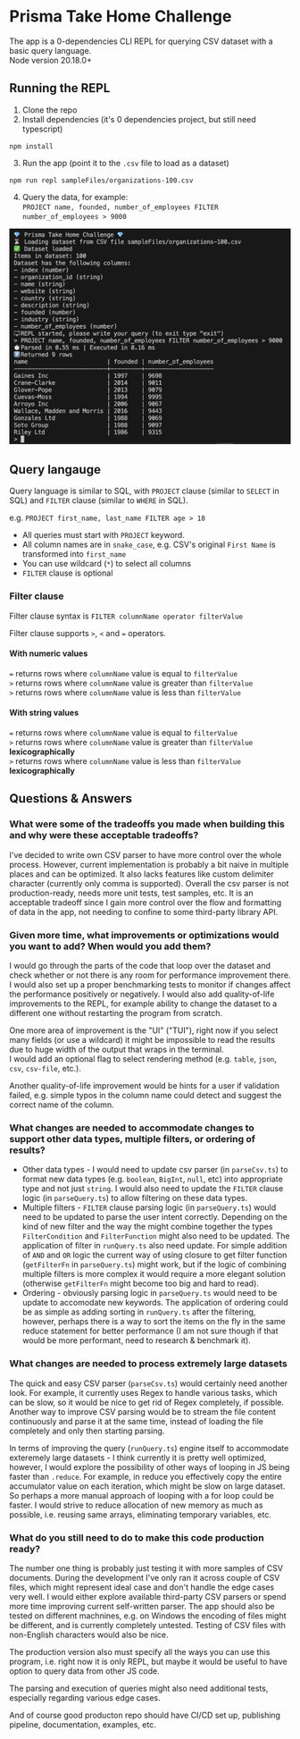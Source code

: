 # Prisma Take Home Challenge

The app is a 0-dependencies CLI REPL for querying CSV dataset with a basic query language.  
Node version 20.18.0+

## Running the REPL

1. Clone the repo
2. Install dependencies (it's 0 dependencies project, but still need typescript)

```
npm install
```

3. Run the app (point it to the `.csv` file to load as a dataset)

```
npm run repl sampleFiles/organizations-100.csv
```

4. Query the data, for example:  
   `PROJECT name, founded, number_of_employees FILTER number_of_employees > 9000`

![plot](./screenshot.png)

## Query langauge

Query language is similar to SQL, with `PROJECT` clause (similar to `SELECT` in SQL) and `FILTER` clause (similar to `WHERE` in SQL).

e.g. `PROJECT first_name, last_name FILTER age > 18`

- All queries must start with `PROJECT` keyword.
- All column names are in `snake_case`, e.g. CSV's original `First Name` is transformed into `first_name`
- You can use wildcard (`*`) to select all columns
- `FILTER` clause is optional

### Filter clause

Filter clause syntax is `FILTER columnName operator filterValue`

Filter clause supports `>`, `<` and `=` operators.

#### With numeric values

`=` returns rows where `columnName` value is equal to `filterValue`  
`>` returns rows where `columnName` value is greater than `filterValue`  
`>` returns rows where `columnName` value is less than `filterValue`

#### With string values

`=` returns rows where `columnName` value is equal to `filterValue`  
`>` returns rows where `columnName` value is greater than `filterValue` **lexicographically**  
`>` returns rows where `columnName` value is less than `filterValue` **lexicographically**

## Questions & Answers

### What were some of the tradeoffs you made when building this and why were these acceptable tradeoffs?

I've decided to write own CSV parser to have more control over the whole process. However, current implementation is probably a bit naive in multiple places and can be optimized. It also lacks features like custom delimiter character (currently only comma is supported). Overall the csv parser is not production-ready, needs more unit tests, test samples, etc.
It is an acceptable tradeoff since I gain more control over the flow and formatting of data in the app, not needing to confine to some third-party library API.

### Given more time, what improvements or optimizations would you want to add? When would you add them?

I would go through the parts of the code that loop over the dataset and check whether or not there is any room for performance improvement there. I would also set up a proper benchmarking tests to monitor if changes affect the performance positively or negatively.
I would also add quality-of-life improvements to the REPL, for example ability to change the dataset to a different one without restarting the program from scratch.

One more area of improvement is the "UI" ("TUI"), right now if you select many fields (or use a wildcard) it might be impossible to read the results due to huge width of the output that wraps in the terminal.  
I would add an optional flag to select rendering method (e.g. `table`, `json`, `csv`, `csv-file`, etc.).

Another quality-of-life improvement would be hints for a user if validation failed, e.g. simple typos in the column name could detect and suggest the correct name of the column.

### What changes are needed to accommodate changes to support other data types, multiple filters, or ordering of results?

- Other data types - I would need to update csv parser (in `parseCsv.ts`) to format new data types (e.g. `boolean`, `BigInt`, `null`, etc) into appropriate type and not just `string`. I would also need to update the `FILTER` clause logic (in `parseQuery.ts`) to allow filtering on these data types.
- Multiple filters - `FILTER` clause parsing logic (in `parseQuery.ts`) would need to be updated to parse the user intent correctly. Depending on the kind of new filter and the way the might combine together the types `FilterCondition` and `FilterFunction` might also need to be updated. The application of filter in `runQuery.ts` also need update. For simple addition of `AND` and `OR` logic the current way of using closure to get filter function (`getFilterFn` in `parseQuery.ts`) might work, but if the logic of combining multiple filters is more complex it would require a more elegant solution (otherwise `getFilterFn` might become too big and hard to read).
- Ordering - obviously parsing logic in `parseQuery.ts` would need to be update to accomodate new keywords. The application of ordering could be as simple as adding sorting in `runQuery.ts` after the filtering, however, perhaps there is a way to sort the items on the fly in the same reduce statement for better performance (I am not sure though if that would be more performant, need to research & benchmark it).

### What changes are needed to process extremely large datasets

The quick and easy CSV parser (`parseCsv.ts`) would certainly need another look. For example, it currently uses Regex to handle various tasks, which can be slow, so it would be nice to get rid of Regex completely, if possible. Another way to improve CSV parsing would be to stream the file content continuously and parse it at the same time, instead of loading the file completely and only then starting parsing.

In terms of improving the query (`runQuery.ts`) engine itself to accommodate exteremely large datasets - I think currently it is pretty well optimized, however, I would explore the possibility of other ways of looping in JS being faster than `.reduce`. For example, in reduce you effectively copy the entire accumulator value on each iteration, which might be slow on large dataset. So perhaps a more manual approach of looping with a for loop could be faster. I would strive to reduce allocation of new memory as much as possible, i.e. reusing same arrays, eliminating temporary variables, etc.

### What do you still need to do to make this code production ready?

The number one thing is probably just testing it with more samples of CSV documents. During the development I've only ran it across couple of CSV files, which might represent ideal case and don't handle the edge cases very well. I would either explore available third-party CSV parsers or spend more time improving current self-written parser.
The app should also be tested on different machnines, e.g. on Windows the encoding of files might be different, and is currently completely untested. Testing of CSV files with non-English characters would also be nice.

The production version also must specify all the ways you can use this program, i.e. right now it is only REPL, but maybe it would be useful to have option to query data from other JS code.

The parsing and execution of queries might also need additional tests, especially regarding various edge cases.

And of course good producton repo should have CI/CD set up, publishing pipeline, documentation, examples, etc.
